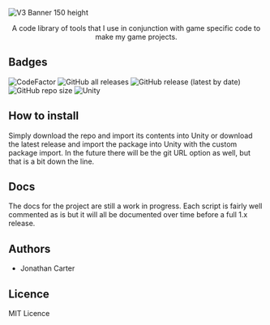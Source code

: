 ![V3 Banner 150 height](https://github.com/CarterGames/Common/assets/33253710/bc398b6d-3c38-4f22-ae26-50e255fffe52)

<p align="center">A code library of tools that I use in conjunction with game specific code to make my game projects.</p>

## Badges
![CodeFactor](https://www.codefactor.io/repository/github/cartergames/common/badge?style=for-the-badge)
![GitHub all releases](https://img.shields.io/github/downloads/cartergames/common/total?style=for-the-badge)
![GitHub release (latest by date)](https://img.shields.io/github/v/release/cartergames/common?style=for-the-badge)
![GitHub repo size](https://img.shields.io/github/repo-size/cartergames/common?style=for-the-badge)
![Unity](https://img.shields.io/badge/Unity-2020.3.x_or_higher-critical?style=for-the-badge)

## How to install
Simply download the repo and import its contents into Unity or download the latest release and import the package into Unity with the custom package import. In the future there will be the git URL option as well, but that is a bit down the line. 

## Docs
The docs for the project are still a work in progress. Each script is fairly well commented as is but it will all be documented over time before a full 1.x release. 

## Authors
- Jonathan Carter

## Licence
MIT Licence


